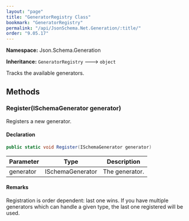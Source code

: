 ```yaml
---
layout: "page"
title: "GeneratorRegistry Class"
bookmark: "GeneratorRegistry"
permalink: "/api/JsonSchema.Net.Generation/:title/"
order: "9.05.17"
---
```

**Namespace:** Json.Schema.Generation

**Inheritance:**
`GeneratorRegistry`
 🡒 
`object`

Tracks the available generators.

## Methods

### Register(ISchemaGenerator generator)

Registers a new generator.

#### Declaration

```c#
public static void Register(ISchemaGenerator generator)
```

| Parameter | Type | Description |
|---|---|---|
| generator | ISchemaGenerator | The generator. |


#### Remarks

Registration is order dependent: last one wins.  If you have multiple generators which
can handle a given type, the last one registered will be used.

